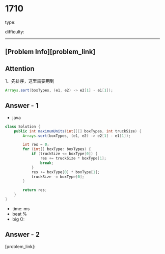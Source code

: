 
# 1710
type:

difficulty:

---

## [Problem Info][problem_link]

## Attention
1、先排序，这里需要用到
```java
Arrays.sort(boxTypes, (e1, e2) -> e2[1] - e1[1]);
```

## Answer - 1

- java
```java
class Solution {
    public int maximumUnits(int[][] boxTypes, int truckSize) {
        Arrays.sort(boxTypes, (e1, e2) -> e2[1] - e1[1]);

        int res = 0;
        for (int[] boxType: boxTypes) {
            if (truckSize <= boxType[0]) {
                res += truckSize * boxType[1];
                break;
            }
            res += boxType[0] * boxType[1];
            truckSize -= boxType[0];
        }

        return res;
    }
}
```

- time: ms
- beat %
- big O:

## Answer - 2

[problem_link]:

